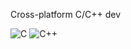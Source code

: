 Cross-platform C/C++ dev

![C](https://img.shields.io/badge/c-%2300599C.svg?style=for-the-badge)
![C++](https://img.shields.io/badge/c++-%2300599C.svg?style=for-the-badge)
